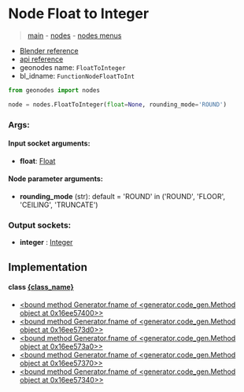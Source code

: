 # Node Float to Integer

> [main](../structure.md) - [nodes](nodes.md) - [nodes menus](nodes_menus.md)

- [Blender reference](https://docs.blender.org/manual/en/latest/modeling/geometry_nodes/utilities/float_to_integer.html)
- [api reference](https://docs.blender.org/api/current/bpy.types.FunctionNodeFloatToInt.html)
- geonodes name: `FloatToInteger`
- bl_idname: `FunctionNodeFloatToInt`

```python
from geonodes import nodes

node = nodes.FloatToInteger(float=None, rounding_mode='ROUND')
```

### Args:

#### Input socket arguments:

- **float**: [Float](Float.md)

#### Node parameter arguments:

- **rounding_mode** (str): default = 'ROUND' in ('ROUND', 'FLOOR', 'CEILING', 'TRUNCATE')

### Output sockets:

- **integer** : [Integer](Integer.md)

## Implementation

#### class [{class_name}]({class_name}.md)

 - [<bound method Generator.fname of <generator.code_gen.Method object at 0x16ee57400>>](Float.md#to_integer)
 - [<bound method Generator.fname of <generator.code_gen.Method object at 0x16ee573d0>>](Float.md#round)
 - [<bound method Generator.fname of <generator.code_gen.Method object at 0x16ee573a0>>](Float.md#floor)
 - [<bound method Generator.fname of <generator.code_gen.Method object at 0x16ee57370>>](Float.md#ceiling)
 - [<bound method Generator.fname of <generator.code_gen.Method object at 0x16ee57340>>](Float.md#truncate)

